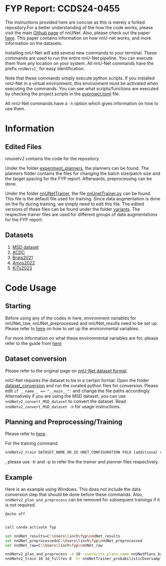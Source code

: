 # FYP Report: CCDS24-0455
The instructions provided here are concise as this is merely a forked repository.For a better understanding of the how the code works, please visit the main [Github page](https://github.com/MIC-DKFZ/nnUNet) of nnUNet. Also, please check out the paper [here](https://arxiv.org/abs/1904.08128). This paper contains information on how nnU-net works, and more information on the datasets. 



Installing nnU-Net will add several new commands to your terminal. These commands are used to run the entire nnU-Net
pipeline. You can execute them from any location on your system. All nnU-Net commands have the prefix `nnUNetv2_` for
easy identification.

Note that these commands simply execute python scripts. If you installed nnU-Net in a virtual environment, this
environment must be activated when executing the commands. You can see what scripts/functions are executed by 
checking the project.scripts in the [pyproject.toml](pyproject.toml) file.

All nnU-Net commands have a `-h` option which gives information on how to use them.



# Information
## Edited Files

nnunetv2 contains the code for the repository. 

Under the folder [experiment_planners](nnunetv2/experiment_planning/experiment_planners), the planners can be found. The planners folder contains the files for changing the batch size/patch size and the target spacing for the FYP report. Afterwards, preprocessing can be done.

Under the folder [nnUNetTrainer](nnunetv2/training/nnUNetTrainer), the file [nnUnetTrainer.py](nnunetv2/training/nnUNetTrainer/nnUNetTrainer.py) can be found. This file is the default file used for training. Since data augmentation is done on the fly during training, we simply need to edit this file. The edited versions of these files can be found under the folder [variants](nnunetv2/training/nnUNetTrainer/variants). The respective trainer files are used for different groups of data augmentations for the FYP report. 

## Datasets
1. [MSD dataset](http://medicaldecathlon.com/dataaws/)
2. [ACDC](https://humanheart-project.creatis.insa-lyon.fr/database/#collection/637218c173e9f0047faa00fb)
3. [Brats2021](https://www.kaggle.com/datasets/dschettler8845/brats-2021-task1)
4. [Amos2022](https://zenodo.org/records/7262581)
5. [KiTs2023](https://github.com/neheller/kits23)

# Code Usage

## Starting 
Before using any of the codes in here, environment variables for nnUNet_raw, nnUNet_preprocessed and nnUNet_results need to be set up. Please refer to [here](documentation/set_environment_variables.md) on how to set up the environmental variables.


For more information on what these environmental variables are for, please refer to the guide from [here](documentation/setting_up_paths.md)

## Dataset conversion 
Please refer to the original page on [nnU-Net dataset format](https://github.com/MIC-DKFZ/nnUNet/blob/master/documentation/dataset_format.md). 

nnU-Net requires the dataset to be in a certain format. Open the folder [dataset_conversion](nnunetv2/dataset_conversion) and run the curated python files for conversion. Please edit `if __name__ == "__main__":` and change the file paths accordingly. Alternatively if you are using the MSD dataset, you can use `nnUNetv2_convert_MSD_dataset` to convert the dataset. Read `nnUNetv2_convert_MSD_dataset -h` for usage instructions.





## Planning and Preprocessing/Training 
Please refer to [here](documentation/how_to_use_nnunet.md). 

For the training command 
```bash
nnUNetv2_train DATASET_NAME_OR_ID UNET_CONFIGURATION FOLD [additional options, see -h]
```
, please use -tr and -p to refer the the trainer and planner files respectively. 


## Example 
Here is an example using Windows. This does not include the data conversion step that should be done before these commands. Also, `nnUNetv2_plan_and_preprocess` can be removed for subsequent trainings if it is not required.

```bash
@echo off


call conda activate fyp

set nnUNet_results=C:\Users\linch\fyp\nnUNet_results
set nnUNet_preprocessed=C:\Users\linch\fyp\nnUNet_preprocessed
set nnUNet_raw=C:\Users\linch\fyp\nnUNet_raw

nnUNetv2_plan_and_preprocess -d 10 -overwrite_plans_name nnUNetPlans_batch_size_4 --verify_dataset_integrity
nnUNetv2_train 10 3d_fullres 0 -tr nnUNetTrainer_probabilisticOversampling_050 -p nnUNetPlans_batch_size_4
```

